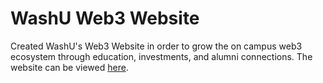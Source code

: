# WashU Web3 Website
Created WashU's Web3 Website in order to grow the on campus web3 ecosystem
through education, investments, and alumni connections. The website can be viewed [here](https://mattmagnani.github.io/Washu-Web3-Website/).